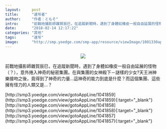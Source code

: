 ```yaml
---
layout:     post
title:      "速写者"
author:     "作者：ともそ"
intro:      "前戰地攝影師雜賀辰巳，在追蹤新聞時，遇到了身體如橡皮一般自由延展的怪物（？），意外捲入神奇的秘密集團。在與集團的女神殿下－謎樣的少女?天王洲神樂接吻之後，竟得到了神奇的力量…這神奇的能力到底是什麼？而這個集團、這些擁有怪力的人類又是…？"
date:       "2018-02-14 12:17:22"
categories: "其他"
tags:       "速写"
image:      "http://smp.yoedge.com/smp-app/resource/viewImage/1001330appline.png"
---
```

<div style="text-align: center">
<p><img src="http://smp.yoedge.com/smp-app/resource/viewImage/1001330appline.png"/></p>
</div>
<p class="post-meta">
<span>前戰地攝影師雜賀辰巳，在追蹤新聞時，遇到了身體如橡皮一般自由延展的怪物（？），意外捲入神奇的秘密集團。在與集團的女神殿下－謎樣的少女?天王洲神樂接吻之後，竟得到了神奇的力量…這神奇的能力到底是什麼？而這個集團、這些擁有怪力的人類又是…？</span>
</p>
[http://smp3.yoedge.com/view/gotoAppLine/1041859](http://smp3.yoedge.com/view/gotoAppLine/1041859){:target="_blank"}
[http://smp3.yoedge.com/view/gotoAppLine/1041858](http://smp3.yoedge.com/view/gotoAppLine/1041858){:target="_blank"}
[http://smp3.yoedge.com/view/gotoAppLine/1041857](http://smp3.yoedge.com/view/gotoAppLine/1041857){:target="_blank"}


